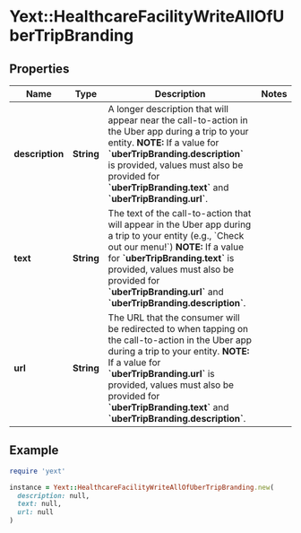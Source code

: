 # Yext::HealthcareFacilityWriteAllOfUberTripBranding

## Properties

| Name | Type | Description | Notes |
| ---- | ---- | ----------- | ----- |
| **description** | **String** | A longer description that will appear near the call-to-action in the Uber app during a trip to your entity.  **NOTE:** If a value for **&#x60;uberTripBranding.description&#x60;** is provided, values must also be provided for **&#x60;uberTripBranding.text&#x60;** and **&#x60;uberTripBranding.url&#x60;**. |  |
| **text** | **String** | The text of the call-to-action that will appear in the Uber app during a trip to your entity (e.g., &#x60;Check out our menu!&#x60;)  **NOTE:** If a value for **&#x60;uberTripBranding.text&#x60;** is provided, values must also be provided for **&#x60;uberTripBranding.url&#x60;** and **&#x60;uberTripBranding.description&#x60;**. |  |
| **url** | **String** | The URL that the consumer will be redirected to when tapping on the call-to-action in the Uber app during a trip to your entity.  **NOTE:** If a value for **&#x60;uberTripBranding.url&#x60;** is provided, values must also be provided for **&#x60;uberTripBranding.text&#x60;** and **&#x60;uberTripBranding.description&#x60;**. |  |

## Example

```ruby
require 'yext'

instance = Yext::HealthcareFacilityWriteAllOfUberTripBranding.new(
  description: null,
  text: null,
  url: null
)
```


